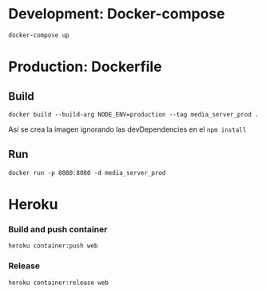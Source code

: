 # Development: Docker-compose

`docker-compose up`

# Production: Dockerfile

## Build
`docker build --build-arg NODE_ENV=production --tag media_server_prod .`

Así se crea la imagen ignorando las devDependencies en el `npm install`

## Run

`docker run -p 8080:8080 -d media_server_prod`

# Heroku
### Build and push container
`heroku container:push web`

### Release
`heroku container:release web`
